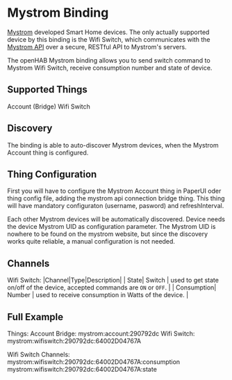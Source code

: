 # Mystrom Binding

[Mystrom](https://www.mystrom.ch/) developed Smart Home devices. The only actually supported device by this binding is the Wifi Switch, which communicates with the [Mystrom API](https://www.mystrom.ch/mobile/) over a secure, RESTful API to Mystrom's servers.

The openHAB Mystrom binding allows you to send switch command to Mystrom Wifi Switch, receive consumption number and state of device.

## Supported Things

Account (Bridge)
Wifi Switch

## Discovery

The binding is able to auto-discover Mystrom devices, when the Mystrom Account thing is configured.

## Thing Configuration

First you will have to configure the Mystrom Account thing in PaperUI oder thing config file, adding the mystrom api connection bridge thing. This thing will have mandatory configuraton (username, pasword) and refreshInterval.

Each other Mystrom devices will be automatically discovered. Device needs the device Mystrom UID as configuration parameter. The Mystrom UID is nowhere to be found on the mystrom website, but since  the discovery works quite reliable, a manual configuration is not needed.

## Channels

Wifi Switch:
|Channel|Type|Description|
| State| Switch | used to get state on/off of the device, accepted commands are `ON` or `OFF`. |
| Consumption| Number | used to receive consumption in Watts of the device. |

## Full Example

Things:
Account Bridge: mystrom:account:290792dc
Wifi Switch: mystrom:wifiswitch:290792dc:64002D04767A

Wifi Switch Channels:
mystrom:wifiswitch:290792dc:64002D04767A:consumption
mystrom:wifiswitch:290792dc:64002D04767A:state


